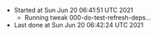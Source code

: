   - Started at Sun Jun 20 06:41:51 UTC 2021
    - Running tweak 000-do-test-refresh-deps...
  - Last done at Sun Jun 20 06:42:24 UTC 2021
